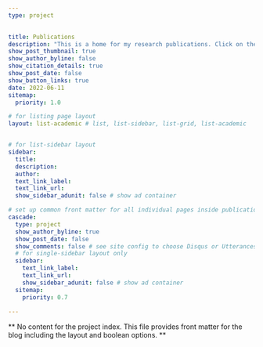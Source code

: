 ```yaml
---
type: project

  
title: Publications
description: "This is a home for my research publications. Click on the title to read or download a copy."
show_post_thumbnail: true
show_author_byline: false
show_citation_details: true
show_post_date: false
show_button_links: true
date: 2022-06-11
sitemap:
  priority: 1.0

# for listing page layout
layout: list-academic # list, list-sidebar, list-grid, list-academic


# for list-sidebar layout
sidebar: 
  title:
  description:
  author: 
  text_link_label:
  text_link_url:
  show_sidebar_adunit: false # show ad container

# set up common front matter for all individual pages inside publications/
cascade:  
  type: project
  show_author_byline: true
  show_post_date: false
  show_comments: false # see site config to choose Disqus or Utterances
  # for single-sidebar layout only
  sidebar:
    text_link_label:
    text_link_url: 
    show_sidebar_adunit: false # show ad container
  sitemap:
    priority: 0.7
    
---
```


** No content for the project index. This file provides front matter for the blog including the layout and boolean options. **
